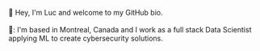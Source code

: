 :wave: Hey, I'm Luc and welcome to my GitHub bio. \
\
🍁: I'm based in Montreal, Canada and I work as a full stack Data Scientist applying ML to create cybersecurity solutions.
